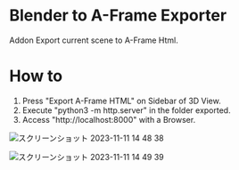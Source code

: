 # Blender to A-Frame Exporter
Addon Export current scene to A-Frame Html.

# How to

1. Press "Export A-Frame HTML" on Sidebar of 3D View.
2. Execute "python3 -m http.server" in the folder exported.
3. Access "http://localhost:8000" with a Browser.

![スクリーンショット 2023-11-11 14 48 38](https://github.com/sntulix/Blender-A-Frame-Exporter/assets/616940/60b87fb0-c500-4159-9337-df3910ff6564)

![スクリーンショット 2023-11-11 14 49 39](https://github.com/sntulix/Blender-A-Frame-Exporter/assets/616940/e2101837-99a5-416f-96a1-86d2d25d49ca)
